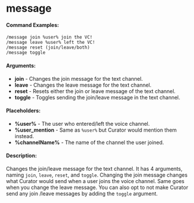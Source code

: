 # message

#### Command Examples:

```fix
/message join %user% join the VC!
/message leave %user% left the VC!
/message reset (join/leave/both)
/message toggle
```

#### Arguments:

- **join** - Changes the join message for the text channel.
- **leave** - Changes the leave message for the text channel.
- **reset** - Resets either the join or leave message of the text channel.
- **toggle** - Toggles sending the join/leave message in the text channel.

#### Placeholders:

- **%user%** - The user who entered/left the voice channel.
- **%user_mention** - Same as `%user%` but Curator would mention them instead.
- **%channelName%** - The name of the channel the user joined.

#### Description:

Changes the join/leave message for the text channel. It has 4 arguments, naming `join`, `leave`, `reset`, and `toggle`. Changing the join message changes what Curator would send when a user joins the voice channel. Same goes when you change the leave message. You can also opt to not make Curator send any join /leave messages by adding the `toggle` argument.
